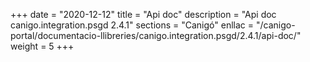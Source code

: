 +++
date        = "2020-12-12"
title       = "Api doc"
description = "Api doc canigo.integration.psgd 2.4.1"
sections    = "Canigó"
enllac		= "/canigo-portal/documentacio-llibreries/canigo.integration.psgd/2.4.1/api-doc/"
weight		= 5
+++

